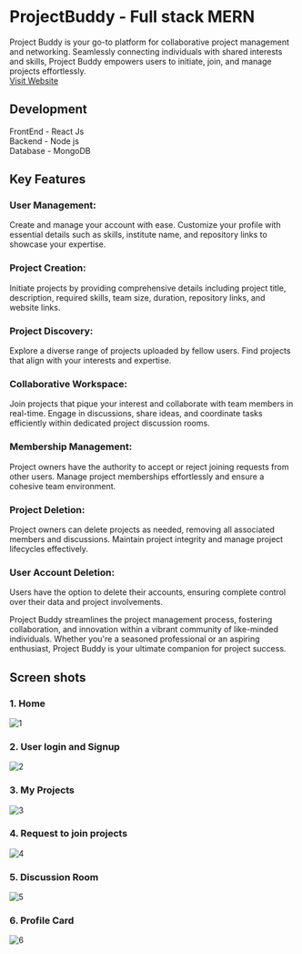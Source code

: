 # ProjectBuddy - Full stack MERN 
Project Buddy is your go-to platform for collaborative project management and networking. Seamlessly connecting individuals with shared interests and skills, Project Buddy empowers users to initiate, join, and manage projects effortlessly.<br>
[Visit Website](https://projectbuddy.live/)

## Development
FrontEnd - React Js <br>
Backend - Node js <br>
Database - MongoDB <br>

## Key Features

### User Management: 
Create and manage your account with ease. Customize your profile with essential details such as skills, institute name, and repository links to showcase your expertise.

### Project Creation: 
Initiate projects by providing comprehensive details including project title, description, required skills, team size, duration, repository links, and website links.

### Project Discovery: 
Explore a diverse range of projects uploaded by fellow users. Find projects that align with your interests and expertise.

### Collaborative Workspace: 
Join projects that pique your interest and collaborate with team members in real-time. Engage in discussions, share ideas, and coordinate tasks efficiently within dedicated project discussion rooms.

### Membership Management: 
Project owners have the authority to accept or reject joining requests from other users. Manage project memberships effortlessly and ensure a cohesive team environment.

### Project Deletion: 
Project owners can delete projects as needed, removing all associated members and discussions. Maintain project integrity and manage project lifecycles effectively.

### User Account Deletion: 
Users have the option to delete their accounts, ensuring complete control over their data and project involvements.

Project Buddy streamlines the project management process, fostering collaboration, and innovation within a vibrant community of like-minded individuals. Whether you're a seasoned professional or an aspiring enthusiast, Project Buddy is your ultimate companion for project success.

## Screen shots
### 1. Home
![1](https://github.com/vatsalbhardwaj24/-Project-Buddy/assets/158084516/4896fba3-8307-451b-9f28-ee8d8900db10)

### 2. User login and Signup
![2](https://github.com/vatsalbhardwaj24/-Project-Buddy/assets/158084516/d1699dae-0935-4362-b55d-a5df8f4eaaca)

### 3. My Projects
![3](https://github.com/vatsalbhardwaj24/-Project-Buddy/assets/158084516/bc6cef92-89f1-45ba-9ad4-34b53f1af9fa)

### 4. Request to join projects
![4](https://github.com/vatsalbhardwaj24/-Project-Buddy/assets/158084516/a4a443dc-a36a-4de9-9013-1a1e8598211e)


### 5. Discussion Room
![5](https://github.com/vatsalbhardwaj24/-Project-Buddy/assets/158084516/e9e29dce-25ca-4c56-8688-a210b06a2d26)

### 6. Profile Card

![6](https://github.com/vatsalbhardwaj24/-Project-Buddy/assets/158084516/7fa3a1df-7651-4c10-ac7b-c187cf00e83f)

